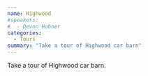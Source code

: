 ```yaml
---
name: Highwood
#speakers:
#  - Devon Hubner
categories:
  - Tours
summary: "Take a tour of Highwood car barn"
---
```


Take a tour of Highwood car barn.

